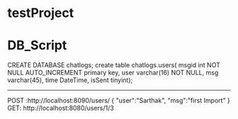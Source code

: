 # testProject
# DB_Script
CREATE DATABASE chatlogs;
create table chatlogs.users(
msgid int NOT NULL AUTO_INCREMENT primary key,
user varchar(16) NOT NULL,
msg varchar(45), 
time DateTime,
isSent tinyint);

--------------------------------------------
POST :http://localhost:8090/users/
      {
    "user":"Sarthak",
    "msg":"first Import"
        }
GET: http://localhost:8080/users/1/3

